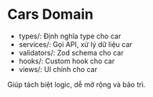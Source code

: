 # Cars Domain

- types/: Định nghĩa type cho car
- services/: Gọi API, xử lý dữ liệu car
- validators/: Zod schema cho car
- hooks/: Custom hook cho car
- views/: UI chính cho car

Giúp tách biệt logic, dễ mở rộng và bảo trì.
